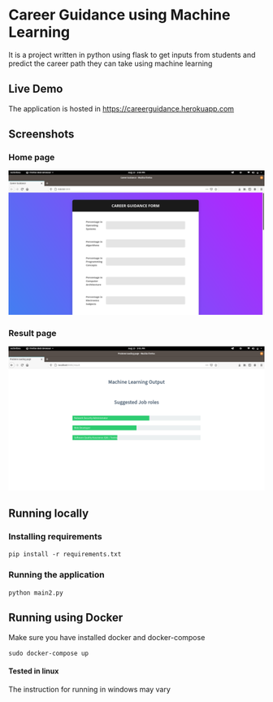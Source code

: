 # Career Guidance using Machine Learning
It is a project written in python using flask to get inputs from students and predict the career path they can take using machine learning

## Live Demo
The application is hosted in https://careerguidance.herokuapp.com

## Screenshots
### Home page
![Home](./screenshots/home.png)
### Result page
![result](./screenshots/result.png)

## Running locally
### Installing requirements
```
pip install -r requirements.txt
```
### Running the application
```
python main2.py
```
## Running using Docker
Make sure you have installed docker and docker-compose

```
sudo docker-compose up
```
#### Tested in linux
The instruction for running in windows may vary 
